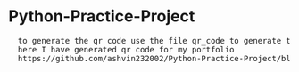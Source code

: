 # Python-Practice-Project
<pre>
  to generate the qr code use the file qr_code to generate the qr code using python
  here I have generated qr code for my portfolio
  https://github.com/ashvin232002/Python-Practice-Project/blob/master/Portfolio.png
</pre>
